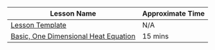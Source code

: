 
Lesson Name | Approximate Time 
------------|-----------------
[Lesson Template](lesson_template/lesson.md) | N/A
[Basic, One Dimensional Heat Equation](hand_coded_heat/lesson.md) | 15 mins
